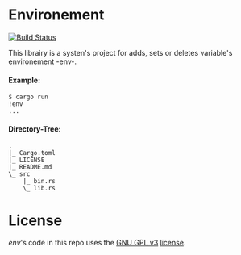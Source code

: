 Environement
============

[![Build Status](https://travis-ci.org/adjivas/env.svg)](https://travis-ci.org/adjivas/env)

This librairy is a systen's project for adds, sets or deletes variable's environement -env-.

#### Example:
```shell
$ cargo run
!env
...
```

#### Directory-Tree:

```shell
.
|_ Cargo.toml
|_ LICENSE
|_ README.md
\_ src
    |_ bin.rs
    \_ lib.rs
```

# License
*env*'s code in this repo uses the [GNU GPL v3](http://www.gnu.org/licenses/gpl-3.0.html) [license](https://github.com/adjivas/env/blob/master/LICENSE).
